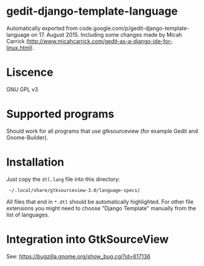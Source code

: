 # gedit-django-template-language
Automatically exported from code.google.com/p/gedit-django-template-language on 17. August 2015. Including some changes made by Micah Carrick (http://www.micahcarrick.com/gedit-as-a-django-ide-for-linux.html).

# Liscence
GNU GPL v3

# Supported programs
Should work for all programs that use gtksourceview (for example Gedit and Gnome-Builder).

# Installation
Just copy the `dtl.lang` file into this directory:

     ~/.local/share/gtksourceview-3.0/language-specs/

All files that end in `*.dtl` should be automatically highlighted. For other file extensions you might need to choose "Django Template" manually from the list of languages.

# Integration into GtkSourceView

See: https://bugzilla.gnome.org/show_bug.cgi?id=617136

